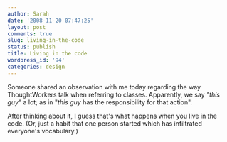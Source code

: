 ```yaml
---
author: Sarah
date: '2008-11-20 07:47:25'
layout: post
comments: true
slug: living-in-the-code
status: publish
title: Living in the code
wordpress_id: '94'
categories: design
---
```


Someone shared an observation with me today regarding the way ThoughtWorkers talk when referring to classes. Apparently, we say <em>"this guy"</em> a lot; as in "<em>this guy</em> has the responsibility for that action".

After thinking about it, I guess that's what happens when you live in the code. (Or, just a habit that one person started which has infiltrated everyone's vocabulary.)
